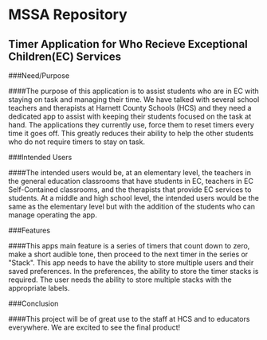 # MSSA Repository

## Timer Application for Who Recieve Exceptional Children(EC) Services

###Need/Purpose

####The purpose of this application is to assist students who are in EC with staying on task and managing their time. We have talked with several school teachers and therapists at Harnett County Schools (HCS) and they need a dedicated app to assist with keeping their students focused on the task at hand. The applications they currently use, force them to reset timers every time it goes off. This greatly reduces their ability to help the other students who do not require timers to stay on task.

###Intended Users

####The intended users would be, at an elementary level, the teachers in the general education classrooms that have students in EC, teachers in EC Self-Contained classrooms, and the therapists that provide EC services to students. At a middle and high school level, the intended users would be the same as the elementary level but with the addition of the students who can manage operating the app.

###Features

####This apps main feature is a series of timers that count down to zero, make a short audible tone, then proceed to the next timer in the series or "Stack". This app needs to have the ability to store multiple users and their saved preferences. In the preferences, the ability to store the timer stacks is required. The user needs the ability to store multiple stacks with the appropriate labels.

###Conclusion

####This project will be of great use to the staff at HCS and to educators everywhere. We are excited to see the final product!
